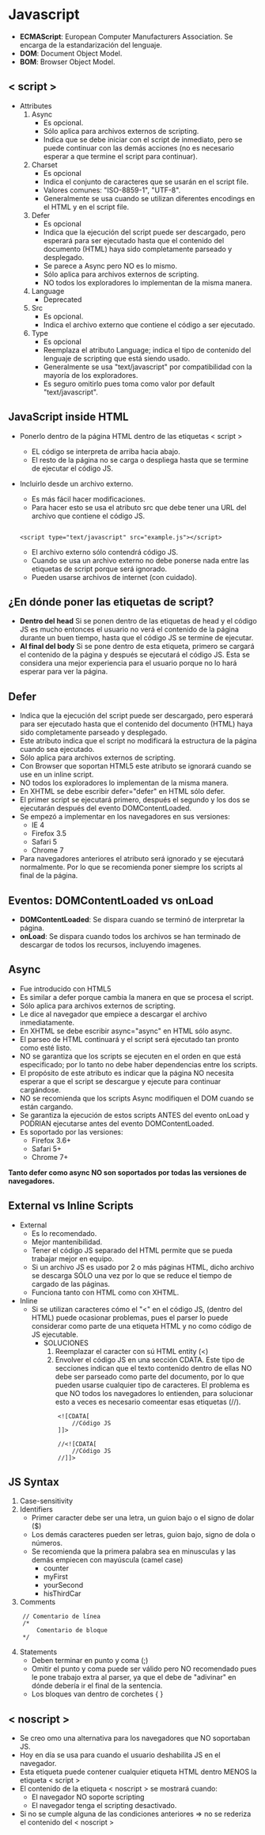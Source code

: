 **Javascript**
===============

- **ECMAScript**:  European Computer Manufacturers Association. Se encarga de la estandarización del lenguaje.
- **DOM**: Document Object Model.
- **BOM**: Browser Object Model.


< script >
---------

- Attributes
	1. Async 
		- Es opcional.
		- Sólo aplica para archivos externos de scripting.
		- Indica que se debe iniciar con el script de inmediato, pero se puede continuar con las demás acciones (no es necesario esperar a que termine el script para continuar).
	2. Charset
		- Es opcional
		- Indica el conjunto de caracteres que se usarán en el script file.
		- Valores comunes: "ISO-8859-1", "UTF-8".
		- Generalmente se usa cuando se utilizan diferentes encodings en el HTML y en el script file.
	3. Defer
		- Es opcional
		- Indica que la ejecución del script puede ser descargado, pero esperará para ser ejecutado hasta que el contenido del documento (HTML) haya sido completamente parseado y desplegado.
		- Se parece a Async pero NO es lo mismo.
		- Sólo aplica para archivos externos de scripting.
		- NO todos los exploradores lo implementan de la misma manera.
	4. Language
		- Deprecated
	5. Src
		- Es opcional.
		- Indica el archivo externo que contiene el código a ser ejecutado.
	6. Type
		- Es opcional
		- Reemplaza el atributo Language; indica el tipo de contenido del lenguaje de scripting que está siendo usado.
		- Generalmente se usa "text/javascript" por compatibilidad con la mayoría de los exploradores.
		- Es seguro omitirlo pues toma como valor por default "text/javascript".


JavaScript inside HTML
----------------------

- Ponerlo dentro de la página HTML dentro de las etiquetas < script >
	- EL código se interpreta de arriba hacia abajo.
	- El resto de la página no se carga o despliega hasta que se termine de ejecutar el código JS.

- Incluirlo desde un archivo externo.
	- Es más fácil hacer modificaciones.
	- Para hacer esto se usa el atributo src que debe tener una URL del archivo que contiene el código JS.
	```
	
	<script type="text/javascript" src="example.js"></script>
	
	```
	- El archivo externo sólo contendrá código JS.
	- Cuando se usa un archivo externo no debe ponerse nada entre las etiquetas de script porque será ignorado.
	- Pueden usarse archivos de internet (con cuidado).


¿En dónde poner las etiquetas de script?
----------------------------------------
- **Dentro del head**
	Si se ponen dentro de las etiquetas de head y el código JS es mucho entonces el usuario no verá el contenido de la página durante un buen tiempo, hasta que el código JS se termine de ejecutar.
- **Al final del body**
	Si se pone dentro de esta etiqueta, primero se cargará el contenido de la página y después se ejecutará el código JS. Esta se considera una mejor experiencia para el usuario porque no lo hará esperar para ver la página.

Defer
-----
- Indica que la ejecución del script puede ser descargado, pero esperará para ser ejecutado hasta que el contenido del documento (HTML) haya sido completamente parseado y desplegado.
- Este atributo indica que el script no modificará la estructura de la página cuando sea ejecutado.
- Sólo aplica para archivos externos de scripting.
- Con Browser que soportan HTML5 este atributo se ignorará cuando se use en un inline script.
- NO todos los exploradores lo implementan de la misma manera.
- En XHTML se debe escribir defer="defer" en HTML sólo defer.
- El primer script se ejecutará primero, después el segundo y los dos se ejecutarán después del evento DOMContentLoaded.
- Se empezó a implementar en los navegadores en sus versiones:
	- IE 4
	- Firefox 3.5
	- Safari 5
	- Chrome 7
- Para navegadores anteriores el atributo será ignorado y se ejecutará normalmente. Por lo que se recomienda poner siempre los scripts al final de la página.


Eventos: DOMContentLoaded vs onLoad
------------------------------------
- **DOMContentLoaded**: Se dispara cuando se terminó de interpretar la página.
- **onLoad**: Se dispara cuando todos los archivos se han terminado de descargar de todos los recursos, incluyendo imagenes.

Async
------
- Fue introducido con HTML5
- Es similar a defer porque cambia la manera en que se procesa el script.
- Sólo aplica para archivos externos de scripting.
- Le dice al navegador que empiece a descargar el archivo inmediatamente.
- En XHTML se debe escribir async="async" en HTML sólo async.
- El parseo de HTML continuará y el script será ejecutado tan pronto como esté listo.
- NO se garantiza que los scripts se ejecuten en el orden en que está especificado; por lo tanto no debe haber dependencias entre los scripts.
- El propósito de este atributo es indicar que la página NO necesita esperar a que el script se descargue y ejecute para continuar cargándose.
- NO se recomienda que los scripts Async modifiquen el DOM cuando se están cargando.
- Se garantiza la ejecución de estos scripts ANTES del evento onLoad y PODRIAN ejecutarse antes del evento DOMContentLoaded.
- Es soportado por las versiones:
	- Firefox 3.6+
	- Safari 5+
	- Chrome 7+

**Tanto defer como async NO son soportados por todas las versiones de navegadores.**


External vs Inline Scripts
----------------------------
- External
	- Es lo recomendado.
	- Mejor mantenibilidad.
	- Tener el código JS separado del HTML permite que se pueda trabajar mejor en equipo.
	- Si un archivo JS es usado por 2 o más páginas HTML, dicho archivo se descarga SÓLO una vez por lo que se reduce el tiempo de cargado de las páginas.
	- Funciona tanto con HTML como con XHTML.
- Inline
	- Si se utilizan caracteres cómo el "<" en el código JS, (dentro del HTML) puede ocasionar problemas, pues el parser lo puede considerar como parte de una etiqueta HTML y no como código de JS ejecutable.
		- SOLUCIONES	
			1. Reemplazar el caracter con sú HTML entity (&lt;)
			2. Envolver el código JS en una sección CDATA. Este tipo de secciones indican que el texto contenido dentro de ellas NO debe ser parseado como parte del documento, por lo que pueden usarse cualquier tipo de caracteres. El problema es que NO todos los navegadores lo entienden, para solucionar esto a veces es necesario comeentar esas etiquetas (//).
			```
				<![CDATA[
					//Código JS
				]]>

				//<![CDATA[
					//Código JS
				//]]>

			```

JS Syntax
---------
1. Case-sensitivity
2. Identifiers
	- Primer caracter debe ser una letra, un guion bajo o el signo de dolar ($)
	- Los demás caracteres pueden ser letras, guion bajo, signo de dola o números.
	- Se recomienda que la primera palabra sea en minusculas y las demás empiecen con mayúscula (camel case)
		- counter
		- myFirst
		- yourSecond
		- hisThirdCar
3. Comments
```
	// Comentario de línea
	/* 
		Comentario de bloque
	*/ 
```
4. Statements
	- Deben terminar en punto y coma (;)
	- Omitir el punto y coma puede ser válido pero NO recomendado pues le pone trabajo extra al parser, ya que el debe de "adivinar" en dónde debería ir el final de la sentencia.
	- Los bloques van dentro de corchetes { }

< noscript >
------------
- Se creo omo una alternativa para los navegadores que NO soportaban JS.
- Hoy en día se usa para cuando el usuario deshabilita JS en el navegador.
- Esta etiqueta puede contener cualquier etiqueta HTML dentro MENOS la etiqueta < script >
- El contenido de la etiqueta < noscript > se mostrará cuando:
	- El navegador NO soporte scripting
	- El navegador tenga el scripting desactivado.
- Si no se cumple alguna de las condiciones anteriores => no se rederiza el contenido del < noscript >